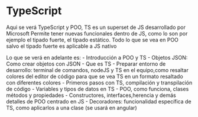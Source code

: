 # TypeScript

<p>
Aqui se verá TypeScript y POO, TS es un superset de JS desarrollado por Microsoft
Permite tener nuevas funcionales dentro de JS, como lo son por ejemplo el tipado fuerte,
el tipado estático. Todo lo que se vea en POO salvo el tipado fuerte es aplicable a JS nativo
<p>

<p>
Lo que se verá en adelante es:
- Introducción a POO y TS
- Objetos JSON: Como crear objetos con JSON
- Que es TS
- Preparar entorno de desarrollo: terminal de comandos, nodeJS y TS en el equipo,como resaltar colores
del editor de código para que se vea TS en un formato resaltado con diferentes colores
- Primeros pasos con TS, compilación y transpilación de código
- Variables y tipos de datos en TS
- POO, como funciona, clases métodos y propiedades
- Constructores, interfaces,herencia y demás detalles de POO centrado en JS
- Decoradores: funcionalidad específica de TS, como aplicarlos a una clase (se usará en angular)
<p>
